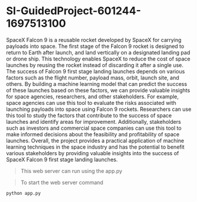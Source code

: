 # SI-GuidedProject-601244-1697513100
SpaceX Falcon 9 is a reusable rocket developed by SpaceX for carrying payloads into space. The first stage of the Falcon 9 rocket is designed to return to Earth after launch, and land vertically on a designated landing pad or drone ship. This technology enables SpaceX to reduce the cost of space launches by reusing the rocket instead of discarding it after a single use. The success of Falcon 9 first stage landing launches depends on various factors such as the flight number, payload mass, orbit, launch site, and others. By building a machine learning model that can predict the success of these launches based on these factors, we can provide valuable insights for space agencies, researchers, and other stakeholders. For example, space agencies can use this tool to evaluate the risks associated with launching payloads into space using Falcon 9 rockets. Researchers can use this tool to study the factors that contribute to the success of space launches and identify areas for improvement. Additionally, stakeholders such as investors and commercial space companies can use this tool to make informed decisions about the feasibility and profitability of space launches. Overall, the project provides a practical application of machine learning techniques in the space industry and has the potential to benefit various stakeholders by providing valuable insights into the success of SpaceX Falcon 9 first stage landing launches.
>This web server can run using the app.py


>To start the web server command
```
python app.py
```

